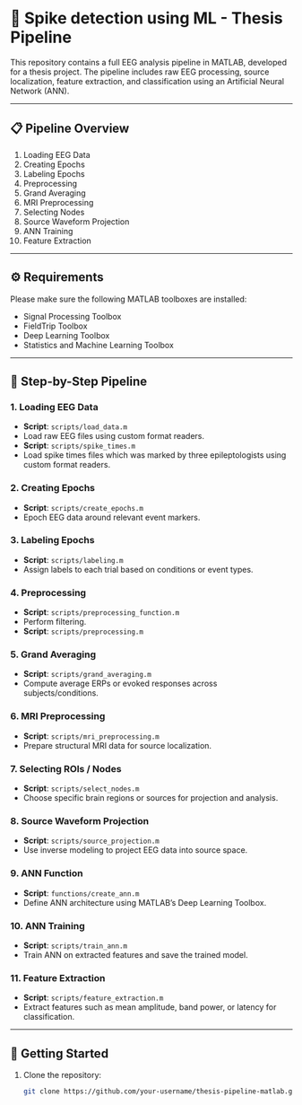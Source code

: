 # 🧠 Spike detection using ML - Thesis Pipeline

This repository contains a full EEG analysis pipeline in MATLAB, developed for a thesis project. The pipeline includes raw EEG processing, source localization, feature extraction, and classification using an Artificial Neural Network (ANN).

---

## 📋 Pipeline Overview

1. Loading EEG Data
2. Creating Epochs
3. Labeling Epochs
4. Preprocessing
5. Grand Averaging
6. MRI Preprocessing
7. Selecting Nodes
8. Source Waveform Projection
9. ANN Training
10. Feature Extraction

---

## ⚙️ Requirements

Please make sure the following MATLAB toolboxes are installed:

- Signal Processing Toolbox
- FieldTrip Toolbox
- Deep Learning Toolbox
- Statistics and Machine Learning Toolbox

---

## 🔧 Step-by-Step Pipeline

### 1. Loading EEG Data
- **Script**: `scripts/load_data.m`
- Load raw EEG files using custom format readers.
- **Script**: `scripts/spike_times.m`
- Load spike times files which was marked by three epileptologists using custom format readers.

### 2. Creating Epochs
- **Script**: `scripts/create_epochs.m`
- Epoch EEG data around relevant event markers.

### 3. Labeling Epochs
- **Script**: `scripts/labeling.m`
- Assign labels to each trial based on conditions or event types.

### 4. Preprocessing
- **Script**: `scripts/preprocessing_function.m`
- Perform filtering.
- **Script**: `scripts/preprocessing.m`

### 5. Grand Averaging
- **Script**: `scripts/grand_averaging.m`
- Compute average ERPs or evoked responses across subjects/conditions.

### 6. MRI Preprocessing
- **Script**: `scripts/mri_preprocessing.m`
- Prepare structural MRI data for source localization.

### 7. Selecting ROIs / Nodes
- **Script**: `scripts/select_nodes.m`
- Choose specific brain regions or sources for projection and analysis.

### 8. Source Waveform Projection
- **Script**: `scripts/source_projection.m`
- Use inverse modeling to project EEG data into source space.

### 9. ANN Function
- **Script**: `functions/create_ann.m`
- Define ANN architecture using MATLAB’s Deep Learning Toolbox.

### 10. ANN Training
- **Script**: `scripts/train_ann.m`
- Train ANN on extracted features and save the trained model.

### 11. Feature Extraction
- **Script**: `scripts/feature_extraction.m`
- Extract features such as mean amplitude, band power, or latency for classification.

---

## 🚀 Getting Started

1. Clone the repository:
   ```bash
   git clone https://github.com/your-username/thesis-pipeline-matlab.git

